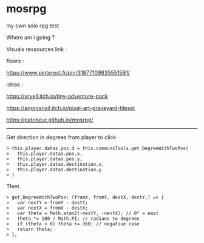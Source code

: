 # mosrpg
my own solo rpg test

Where am i going ?

Visuals ressources link :

floors :

https://www.pinterest.fr/pin/31877109835551591/

ideas :

https://vryell.itch.io/tiny-adventure-pack

https://angrysnail.itch.io/pixel-art-graveyard-tileset


https://patobeur.github.io/mosrpg/


- - - - - - - - - - - - - - - - - - - - - - - - - - - - - - - - - - - 
Get direction in degrees from player to click
```
> this.player.datas.pos.d = this.communsTools.get_DegreeWithTwoPos(
> 	this.player.datas.pos.x,
> 	this.player.datas.pos.y,
> 	this.player.datas.destination.x,
> 	this.player.datas.destination.y
> )
```
Then 
```
> get_DegreeWithTwoPos: (fromX, fromY, destX, destY,) => {
> 	var nextY = fromY - destY;
> 	var nextX = fromX - destX;
> 	var theta = Math.atan2(-nextY, -nextX); // 0° = east
> 	theta *= 180 / Math.PI; // radians to degrees
> 	if (theta < 0) theta += 360; // negative case
> 	return theta;
> },
```
